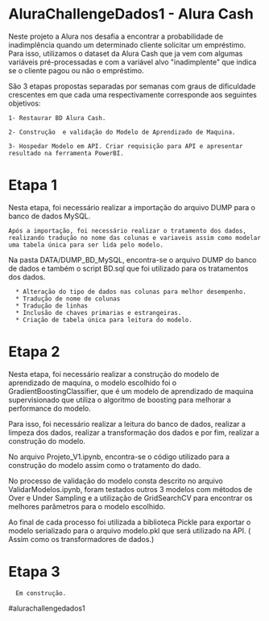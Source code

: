 # AluraChallengeDados1 - Alura Cash 
  Neste projeto a Alura nos desafia a encontrar a probabilidade de inadimplência quando um determinado cliente solicitar um empréstimo. Para isso, utilizamos o dataset da Alura Cash que ja vem com algumas variáveis pré-processadas e com a variável alvo "inadimplente" que indica se o cliente pagou ou não o empréstimo.

  
  São 3 etapas propostas separadas por semanas com graus de dificuldade crescentes em que cada uma respectivamente corresponde aos seguintes objetivos: 
    
    1- Restaurar BD Alura Cash.
    
    2- Construção  e validação do Modelo de Aprendizado de Maquina.
    
    3- Hospedar Modelo em API. Criar requisição para API e apresentar resultado na ferramenta PowerBI.


# Etapa 1
  Nesta etapa, foi necessário realizar a importação do arquivo DUMP para o banco de dados MySQL.
    
    Após a importação, foi necessário realizar o tratamento dos dados, realizando tradução no nome das colunas e variaveis assim como modelar uma tabela única para ser lida pelo modelo.

   Na pasta DATA/DUMP_BD_MySQL, encontra-se o arquivo DUMP do banco de dados e  também o script BD.sql que foi utilizado para os tratamentos dos dados.
   
      * Alteração do tipo de dados nas colunas para melhor desempenho.
      * Tradução de nome de colunas
      * Tradução de linhas
      * Inclusão de chaves primarias e estrangeiras.
      * Criação de tabela única para leitura do modelo.
      
# Etapa 2

  Nesta etapa, foi necessário realizar a construção do modelo de aprendizado de maquina, o modelo escolhido foi o GradientBoostingClassifier, que é um modelo de aprendizado de maquina supervisionado que utiliza o algoritmo de boosting para melhorar a performance do modelo.
  
  Para isso, foi necessário realizar a leitura do banco de dados, realizar a limpeza dos dados, realizar a transformação dos dados e por fim, realizar a construção do modelo.
  
  No arquivo Projeto_V1.ipynb, encontra-se o código utilizado para a construção do modelo assim como o tratamento do dado.

  No processo de validação do modelo consta descrito no arquivo ValidarModelos.ipynb, foram testados outros 3 modelos com métodos de Over e Under Sampling e a utilização de GridSearchCV para encontrar os melhores parâmetros para o modelo escolhido.

  Ao final de cada processo foi utilizada a biblioteca Pickle para exportar o modelo serializado para o arquivo modelo.pkl que será utilizado na API. ( Assim como os transformadores de dados.)

# Etapa 3
      
      Em construção.

  
#alurachallengedados1
